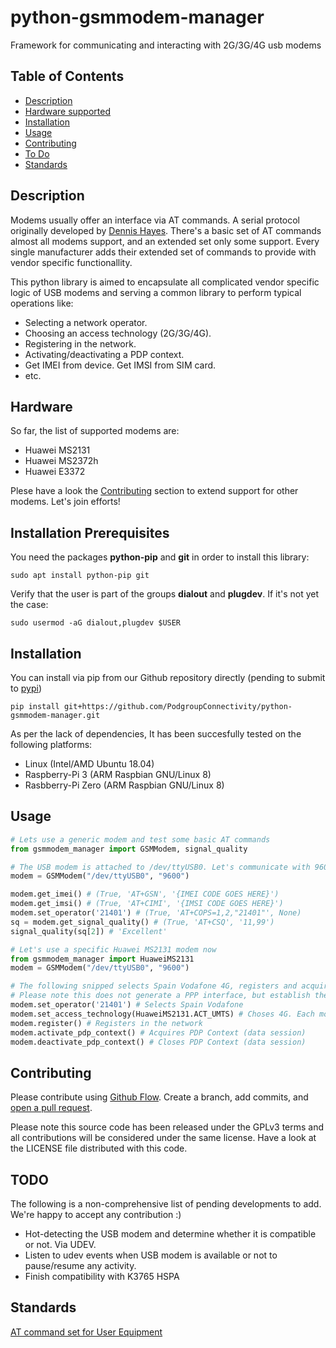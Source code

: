 # python-gsmmodem-manager

Framework for communicating and interacting with 2G/3G/4G usb modems

## Table of Contents

- [Description](#description)
- [Hardware supported](#hardware)
- [Installation](#installation)
- [Usage](#usage)
- [Contributing](#contributing)
- [To Do](#todo)
- [Standards](#standards)


## Description

Modems usually offer an interface via AT commands. A serial protocol originally developed by [Dennis Hayes](https://en.wikipedia.org/wiki/Hayes_command_set). There's a basic set of AT commands almost all modems support, and an extended set only some support. Every single manufacturer adds their extended set of commands to provide with vendor specific functionallity.

This python library is aimed to encapsulate all complicated vendor specific logic of USB modems and serving a common library to perform typical operations like:

- Selecting a network operator.
- Choosing an access technology (2G/3G/4G).
- Registering in the network.
- Activating/deactivating a PDP context.
- Get IMEI from device. Get IMSI from SIM card.
- etc.

## Hardware

So far, the list of supported modems are:

- Huawei MS2131
- Huawei MS2372h
- Huawei E3372

Plese have a look the [Contributing](#contributing) section to extend support for other modems.
Let's join efforts!

## Installation Prerequisites
You need the packages __python-pip__ and __git__ in order to install this library:
```shell
sudo apt install python-pip git
```
Verify that the user is part of the groups __dialout__ and __plugdev__. If it's not yet the case:
```
sudo usermod -aG dialout,plugdev $USER
```

## Installation

You can install via pip from our Github repository directly (pending to submit to [pypi](https://pypi.org))

```shell
pip install git+https://github.com/PodgroupConnectivity/python-gsmmodem-manager.git
```

As per the lack of dependencies, It has been succesfully tested on the following platforms:

- Linux (Intel/AMD Ubuntu 18.04)
- Raspberry-Pi 3 (ARM Raspbian GNU/Linux 8)
- Rasbberry-Pi Zero (ARM Raspbian GNU/Linux 8)

## Usage

```python
# Lets use a generic modem and test some basic AT commands
from gsmmodem_manager import GSMModem, signal_quality

# The USB modem is attached to /dev/ttyUSB0. Let's communicate with 9600 baud.
modem = GSMModem("/dev/ttyUSB0", "9600")

modem.get_imei() # (True, 'AT+GSN', '{IMEI CODE GOES HERE}')
modem.get_imsi() # (True, 'AT+CIMI', '{IMSI CODE GOES HERE}')
modem.set_operator('21401') # (True, 'AT+COPS=1,2,"21401"', None)
sq = modem.get_signal_quality() # (True, 'AT+CSQ', '11,99')
signal_quality(sq[2]) # 'Excellent'

# Let's use a specific Huawei MS2131 modem now
from gsmmodem_manager import HuaweiMS2131
modem = GSMModem("/dev/ttyUSB0", "9600")

# The following snipped selects Spain Vodafone 4G, registers and acquire data.
# Please note this does not generate a PPP interface, but establish the session.
modem.set_operator('21401') # Selects Spain Vodafone
modem.set_access_technology(HuaweiMS2131.ACT_UMTS) # Choses 4G. Each modem has its own codes.
modem.register() # Registers in the network
modem.activate_pdp_context() # Acquires PDP Context (data session)
modem.deactivate_pdp_context() # Closes PDP Context (data session)
```

## Contributing

Please contribute using [Github Flow](https://guides.github.com/introduction/flow/). Create a branch, add commits, and [open a pull request](https://github.com/fraction/readme-boilerplate/compare/).

Please note this source code has been released under the GPLv3 terms and all contributions will be considered under the same license. Have a look at the LICENSE file distributed with this code.

## TODO

The following is a non-comprehensive list of pending developments to add. 
We're happy to accept any contribution :)

- Hot-detecting the USB modem and determine whether it is compatible or not. Via UDEV.
- Listen to udev events when USB modem is available or not to pause/resume any activity.
- Finish compatibility with K3765 HSPA

## Standards

[AT command set for User Equipment](https://www.etsi.org/deliver/etsi_ts/127000_127099/127007/10.03.00_60/ts_127007v100300p.pdf)

